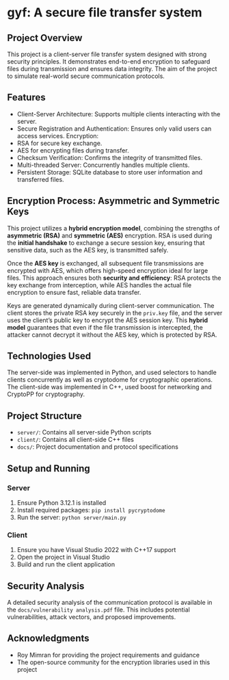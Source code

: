 # gyf: A secure file transfer system

## Project Overview
This project is a client-server file transfer system designed with strong security principles. It demonstrates end-to-end encryption to safeguard files during transmission and ensures data integrity. The aim of the project to simulate real-world secure communication protocols.

## Features
- Client-Server Architecture: Supports multiple clients interacting with the server.
- Secure Registration and Authentication: Ensures only valid users can access services.
Encryption:
- RSA for secure key exchange.
- AES for encrypting files during transfer.
- Checksum Verification: Confirms the integrity of transmitted files.
- Multi-threaded Server: Concurrently handles multiple clients.
- Persistent Storage: SQLite database to store user information and transferred files.

## Encryption Process: Asymmetric and Symmetric Keys
This project utilizes a **hybrid encryption model**, combining the strengths of **asymmetric (RSA)** and **symmetric (AES)** encryption. RSA is used during the **initial handshake** to exchange a secure session key, ensuring that sensitive data, such as the AES key, is transmitted safely.

Once the **AES key** is exchanged, all subsequent file transmissions are encrypted with AES, which offers high-speed encryption ideal for large files. This approach ensures both **security and efficiency**: RSA protects the key exchange from interception, while AES handles the actual file encryption to ensure fast, reliable data transfer.

Keys are generated dynamically during client-server communication. The client stores the private RSA key securely in the `priv.key` file, and the server uses the client’s public key to encrypt the AES session key. This **hybrid model** guarantees that even if the file transmission is intercepted, the attacker cannot decrypt it without the AES key, which is protected by RSA.

## Technologies Used
The server-side was implemented in Python, and used selectors to handle clients concurrently as well as cryptodome for cryptographic operations.
The client-side was implemented in C++, used boost for networking and CryptoPP for cryptography.

## Project Structure
- `server/`: Contains all server-side Python scripts
- `client/`: Contains all client-side C++ files
- `docs/`: Project documentation and protocol specifications

## Setup and Running
### Server
1. Ensure Python 3.12.1 is installed
2. Install required packages: `pip install pycryptodome`
3. Run the server: `python server/main.py`

### Client
1. Ensure you have Visual Studio 2022 with C++17 support
2. Open the project in Visual Studio
3. Build and run the client application

## Security Analysis
A detailed security analysis of the communication protocol is available in the `docs/vulnerability analysis.pdf` file. This includes potential vulnerabilities, attack vectors, and proposed improvements.

## Acknowledgments
- Roy Mimran for providing the project requirements and guidance
- The open-source community for the encryption libraries used in this project

